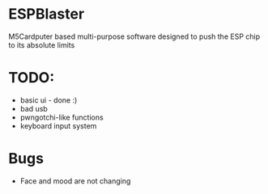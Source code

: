 # ESPBlaster

M5Cardputer based multi-purpose software designed to push the ESP chip to its absolute limits 

# TODO:
- basic ui - done :)
- bad usb
- pwngotchi-like functions
- keyboard input system

# Bugs
- Face and mood are not changing
